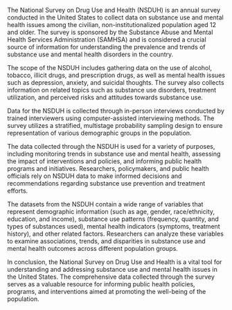 The National Survey on Drug Use and Health (NSDUH) is an annual survey conducted in the United States to collect data on substance use and mental health issues among the civilian, non-institutionalized population aged 12 and older. The survey is sponsored by the Substance Abuse and Mental Health Services Administration (SAMHSA) and is considered a crucial source of information for understanding the prevalence and trends of substance use and mental health disorders in the country.

The scope of the NSDUH includes gathering data on the use of alcohol, tobacco, illicit drugs, and prescription drugs, as well as mental health issues such as depression, anxiety, and suicidal thoughts. The survey also collects information on related topics such as substance use disorders, treatment utilization, and perceived risks and attitudes towards substance use.

Data for the NSDUH is collected through in-person interviews conducted by trained interviewers using computer-assisted interviewing methods. The survey utilizes a stratified, multistage probability sampling design to ensure representation of various demographic groups in the population.

The data collected through the NSDUH is used for a variety of purposes, including monitoring trends in substance use and mental health, assessing the impact of interventions and policies, and informing public health programs and initiatives. Researchers, policymakers, and public health officials rely on NSDUH data to make informed decisions and recommendations regarding substance use prevention and treatment efforts.

The datasets from the NSDUH contain a wide range of variables that represent demographic information (such as age, gender, race/ethnicity, education, and income), substance use patterns (frequency, quantity, and types of substances used), mental health indicators (symptoms, treatment history), and other related factors. Researchers can analyze these variables to examine associations, trends, and disparities in substance use and mental health outcomes across different population groups.

In conclusion, the National Survey on Drug Use and Health is a vital tool for understanding and addressing substance use and mental health issues in the United States. The comprehensive data collected through the survey serves as a valuable resource for informing public health policies, programs, and interventions aimed at promoting the well-being of the population.